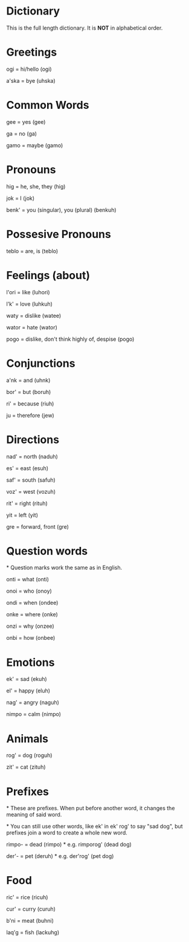 # Dictionary

This is the full length dictionary. It is **NOT** in alphabetical order.

# Greetings

ogi = hi/hello (ogi)

a'ska = bye (uhska)

# Common Words

gee = yes (gee)

ga = no (ga)

gamo = maybe (gamo)

# Pronouns

hig = he, she, they (hig)

jok = I (jok)

benk' = you (singular), you (plural) (benkuh)

# Possesive Pronouns

teblo = are, is (teblo)

# Feelings (about)

l'ori = like (luhori)

l'k' = love (luhkuh)

waty = dislike (watee)

wator = hate (wator)

pogo = dislike, don't think highly of, despise (pogo)

# Conjunctions

a'nk = and (uhnk)

bor' = but (boruh)

ri' = because (riuh)

ju = therefore (jew)

# Directions

nad' = north (naduh)

es' = east (esuh)

saf' = south (safuh)

voz' = west (vozuh)

rit' = right (rituh)

yit = left (yit)

gre = forward, front (gre)



# Question words

\* Question marks work the same as in English.

onti = what (onti)

onoi = who (onoy)

ondi = when (ondee)

onke = where (onke)

onzi = why (onzee)

onbi = how (onbee)

# Emotions

ek' = sad (ekuh)

el' = happy (eluh)

nag' = angry (naguh)

nimpo = calm (nimpo)

# Animals

rog' = dog (roguh)

zit' = cat (zituh)

# Prefixes

\* These are prefixes. When put before another word, it changes the meaning of said word.

\* You can still use other words, like ek' in ek' rog' to say "sad dog", but prefixes join a word to create a whole new word.

rimpo- = dead (rimpo) \* e.g. rimporog' (dead dog)

der'- = pet (deruh) \* e.g. der'rog' (pet dog)

# Food

ric' = rice (ricuh)

cur' = curry (curuh)

b'ni = meat (buhni)

laq'g = fish (lackuhg)
